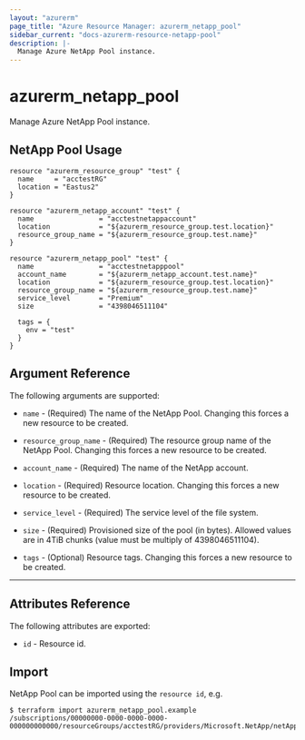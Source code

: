 ```yaml
---
layout: "azurerm"
page_title: "Azure Resource Manager: azurerm_netapp_pool"
sidebar_current: "docs-azurerm-resource-netapp-pool"
description: |-
  Manage Azure NetApp Pool instance.
---
```


# azurerm_netapp_pool

Manage Azure NetApp Pool instance.


## NetApp Pool Usage

```hcl
resource "azurerm_resource_group" "test" {
  name     = "acctestRG"
  location = "Eastus2"
}

resource "azurerm_netapp_account" "test" {
  name                = "acctestnetappaccount"
  location            = "${azurerm_resource_group.test.location}"
  resource_group_name = "${azurerm_resource_group.test.name}"
}

resource "azurerm_netapp_pool" "test" {
  name                = "acctestnetapppool"
  account_name        = "${azurerm_netapp_account.test.name}"
  location            = "${azurerm_resource_group.test.location}"
  resource_group_name = "${azurerm_resource_group.test.name}"
  service_level       = "Premium"
  size                = "4398046511104"

  tags = {
    env = "test"
  }
}
```

## Argument Reference

The following arguments are supported:

* `name` - (Required) The name of the NetApp Pool. Changing this forces a new resource to be created.

* `resource_group_name` - (Required) The resource group name of the NetApp Pool. Changing this forces a new resource to be created.

* `account_name` - (Required) The name of the NetApp account.

* `location` - (Required) Resource location. Changing this forces a new resource to be created.

* `service_level` - (Required) The service level of the file system.

* `size` - (Required) Provisioned size of the pool (in bytes). Allowed values are in 4TiB chunks (value must be multiply of 4398046511104).

* `tags` - (Optional) Resource tags. Changing this forces a new resource to be created.

---

## Attributes Reference

The following attributes are exported:

* `id` - Resource id.

## Import

NetApp Pool can be imported using the `resource id`, e.g.

```shell
$ terraform import azurerm_netapp_pool.example /subscriptions/00000000-0000-0000-0000-000000000000/resourceGroups/acctestRG/providers/Microsoft.NetApp/netAppAccounts/acctestnetappaccount/capacityPools/
```